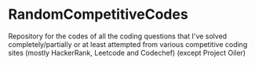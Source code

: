 # RandomCompetitiveCodes
Repository for the codes of all the coding questions that I've solved completely/partially or at least attempted from various competitive coding sites (mostly HackerRank, Leetcode and Codechef) (except Project Oiler)
